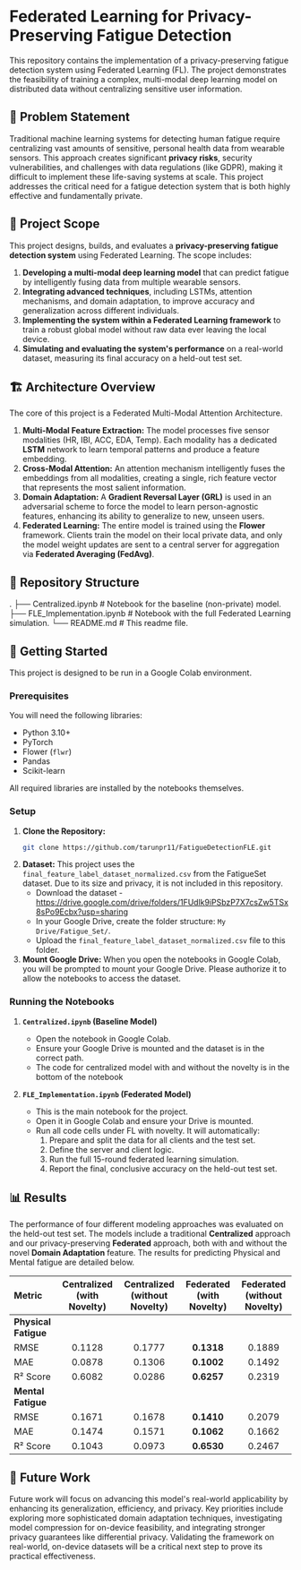 # Federated Learning for Privacy-Preserving Fatigue Detection

This repository contains the implementation of a privacy-preserving fatigue detection system using Federated Learning (FL). The project demonstrates the feasibility of training a complex, multi-modal deep learning model on distributed data without centralizing sensitive user information.

## 📜 Problem Statement

Traditional machine learning systems for detecting human fatigue require centralizing vast amounts of sensitive, personal health data from wearable sensors. This approach creates significant **privacy risks**, security vulnerabilities, and challenges with data regulations (like GDPR), making it difficult to implement these life-saving systems at scale. This project addresses the critical need for a fatigue detection system that is both highly effective and fundamentally private.

## 🎯 Project Scope

This project designs, builds, and evaluates a **privacy-preserving fatigue detection system** using Federated Learning. The scope includes:
1.  **Developing a multi-modal deep learning model** that can predict fatigue by intelligently fusing data from multiple wearable sensors.
2.  **Integrating advanced techniques**, including LSTMs, attention mechanisms, and domain adaptation, to improve accuracy and generalization across different individuals.
3.  **Implementing the system within a Federated Learning framework** to train a robust global model without raw data ever leaving the local device.
4.  **Simulating and evaluating the system's performance** on a real-world dataset, measuring its final accuracy on a held-out test set.

## 🏗️ Architecture Overview

The core of this project is a Federated Multi-Modal Attention Architecture.

1.  **Multi-Modal Feature Extraction:** The model processes five sensor modalities (HR, IBI, ACC, EDA, Temp). Each modality has a dedicated **LSTM** network to learn temporal patterns and produce a feature embedding.
2.  **Cross-Modal Attention:** An attention mechanism intelligently fuses the embeddings from all modalities, creating a single, rich feature vector that represents the most salient information.
3.  **Domain Adaptation:** A **Gradient Reversal Layer (GRL)** is used in an adversarial scheme to force the model to learn person-agnostic features, enhancing its ability to generalize to new, unseen users.
4.  **Federated Learning:** The entire model is trained using the **Flower** framework. Clients train the model on their local private data, and only the model weight updates are sent to a central server for aggregation via **Federated Averaging (FedAvg)**.

## 📂 Repository Structure
.
├── Centralized.ipynb        # Notebook for the baseline (non-private) model.
├── FLE_Implementation.ipynb   # Notebook with the full Federated Learning simulation.
└── README.md                # This readme file.

## 🚀 Getting Started

This project is designed to be run in a Google Colab environment.

### Prerequisites

You will need the following libraries:
- Python 3.10+
- PyTorch
- Flower (`flwr`)
- Pandas
- Scikit-learn

All required libraries are installed by the notebooks themselves.

### Setup

1.  **Clone the Repository:**
    ```bash
    git clone https://github.com/tarunpr11/FatigueDetectionFLE.git
    ```
2.  **Dataset:** This project uses the `final_feature_label_dataset_normalized.csv` from the FatigueSet dataset. Due to its size and privacy, it is not included in this repository.
    * Download the dataset - https://drive.google.com/drive/folders/1FUdlk9iPSbzP7X7csZw5TSx8sPo9Ecbx?usp=sharing
    * In your Google Drive, create the folder structure: `My Drive/Fatigue_Set/`.
    * Upload the `final_feature_label_dataset_normalized.csv` file to this folder.
3.  **Mount Google Drive:** When you open the notebooks in Google Colab, you will be prompted to mount your Google Drive. Please authorize it to allow the notebooks to access the dataset.

### Running the Notebooks

1.  **`Centralized.ipynb` (Baseline Model)**
    * Open the notebook in Google Colab.
    * Ensure your Google Drive is mounted and the dataset is in the correct path.
    * The code for centralized model with and without the novelty is in the bottom of the notebook

2.  **`FLE_Implementation.ipynb` (Federated Model)**
    * This is the main notebook for the project.
    * Open it in Google Colab and ensure your Drive is mounted.
    * Run all code cells under FL with novelty. It will automatically:
        1.  Prepare and split the data for all clients and the test set.
        2.  Define the server and client logic.
        3.  Run the full 15-round federated learning simulation.
        4.  Report the final, conclusive accuracy on the held-out test set.

## 📊 Results

The performance of four different modeling approaches was evaluated on the held-out test set. The models include a traditional **Centralized** approach and our privacy-preserving **Federated** approach, both with and without the novel **Domain Adaptation** feature. The results for predicting Physical and Mental fatigue are detailed below.

| Metric         | Centralized (with Novelty) | Centralized (without Novelty) | **Federated (with Novelty)** | Federated (without Novelty) |
| :------------- | :------------------------: | :---------------------------: | :--------------------------: | :-------------------------: |
| **Physical Fatigue**                                                                                                                     |
| RMSE           |           0.1128           |            0.1777             |          **0.1318**          |           0.1889            |
| MAE            |           0.0878           |            0.1306             |          **0.1002**          |           0.1492            |
| R² Score       |           0.6082           |            0.0286             |          **0.6257**          |           0.2319            |
| **Mental Fatigue**                                                                                                                       | 
| RMSE           |           0.1671           |            0.1678             |          **0.1410**          |           0.2079            |
| MAE            |           0.1474           |            0.1571             |          **0.1062**          |           0.1662            |
| R² Score       |           0.1043           |            0.0973             |          **0.6530**          |           0.2467            |



## 🔭 Future Work

Future work will focus on advancing this model's real-world applicability by enhancing its generalization, efficiency, and privacy. Key priorities include exploring more sophisticated domain adaptation techniques, investigating model compression for on-device feasibility, and integrating stronger privacy guarantees like differential privacy. Validating the framework on real-world, on-device datasets will be a critical next step to prove its practical effectiveness.
